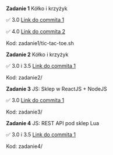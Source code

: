 **Zadanie 1** Kółko i krzyżyk 

:white_check_mark: 3.0 [Link do commita 1](https://github.com/natkramarz/skrypty24/commit/2926469f8a9999d2ecb0582743fed70774a68a22)

:white_check_mark: 4.0 [Link do commita 2](https://github.com/natkramarz/skrypty24/commit/a007954954e3eeb12fa78f47836650152263d256)

Kod: zadanie1/tic-tac-toe.sh

**Zadanie 2** Kółko i krzyżyk 

:white_check_mark: 3.0 i 3.5 [Link do commita 1](https://github.com/natkramarz/skrypty24/commit/3a2079705bd174a1b25c9f7c80686eaf74ae0e0a)

Kod: zadanie2/


**Zadanie 3** JS: Sklep w ReactJS + NodeJS

:white_check_mark: 3.0  [Link do commita 1](https://github.com/natkramarz/skrypty24/commit/47168206535996b595d026f298f17a269541b72a)

Kod: zadanie3/

**Zadanie 4** JS: REST API pod sklep Lua

:white_check_mark: 3.0 i 3.5  [Link do commita 1](https://github.com/natkramarz/skrypty24/commit/e84ac63d365a939c26bc25bd230ee2fd780ef6aa)

Kod: zadanie4/
